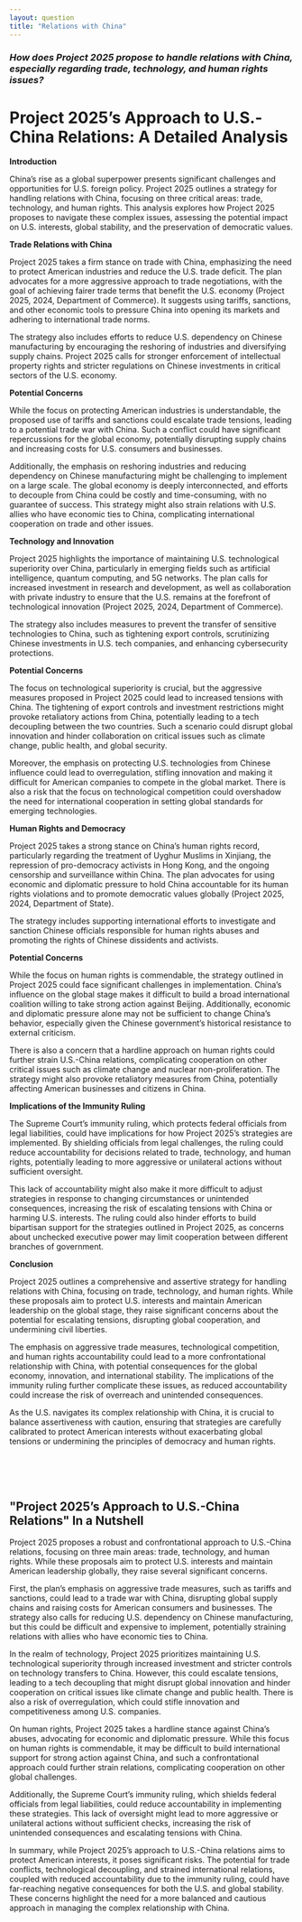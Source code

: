 ```yaml
---
layout: question
title: "Relations with China"
---
```


### *How does Project 2025 propose to handle relations with China, especially regarding trade, technology, and human rights issues?*


# Project 2025’s Approach to U.S.-China Relations: A Detailed Analysis

**Introduction**

China’s rise as a global superpower presents significant challenges and opportunities for U.S. foreign policy. Project 2025 outlines a strategy for handling relations with China, focusing on three critical areas: trade, technology, and human rights. This analysis explores how Project 2025 proposes to navigate these complex issues, assessing the potential impact on U.S. interests, global stability, and the preservation of democratic values.

**Trade Relations with China**

Project 2025 takes a firm stance on trade with China, emphasizing the need to protect American industries and reduce the U.S. trade deficit. The plan advocates for a more aggressive approach to trade negotiations, with the goal of achieving fairer trade terms that benefit the U.S. economy (Project 2025, 2024, Department of Commerce). It suggests using tariffs, sanctions, and other economic tools to pressure China into opening its markets and adhering to international trade norms.

The strategy also includes efforts to reduce U.S. dependency on Chinese manufacturing by encouraging the reshoring of industries and diversifying supply chains. Project 2025 calls for stronger enforcement of intellectual property rights and stricter regulations on Chinese investments in critical sectors of the U.S. economy.

**Potential Concerns**

While the focus on protecting American industries is understandable, the proposed use of tariffs and sanctions could escalate trade tensions, leading to a potential trade war with China. Such a conflict could have significant repercussions for the global economy, potentially disrupting supply chains and increasing costs for U.S. consumers and businesses.

Additionally, the emphasis on reshoring industries and reducing dependency on Chinese manufacturing might be challenging to implement on a large scale. The global economy is deeply interconnected, and efforts to decouple from China could be costly and time-consuming, with no guarantee of success. This strategy might also strain relations with U.S. allies who have economic ties to China, complicating international cooperation on trade and other issues.

**Technology and Innovation**

Project 2025 highlights the importance of maintaining U.S. technological superiority over China, particularly in emerging fields such as artificial intelligence, quantum computing, and 5G networks. The plan calls for increased investment in research and development, as well as collaboration with private industry to ensure that the U.S. remains at the forefront of technological innovation (Project 2025, 2024, Department of Commerce).

The strategy also includes measures to prevent the transfer of sensitive technologies to China, such as tightening export controls, scrutinizing Chinese investments in U.S. tech companies, and enhancing cybersecurity protections.

**Potential Concerns**

The focus on technological superiority is crucial, but the aggressive measures proposed in Project 2025 could lead to increased tensions with China. The tightening of export controls and investment restrictions might provoke retaliatory actions from China, potentially leading to a tech decoupling between the two countries. Such a scenario could disrupt global innovation and hinder collaboration on critical issues such as climate change, public health, and global security.

Moreover, the emphasis on protecting U.S. technologies from Chinese influence could lead to overregulation, stifling innovation and making it difficult for American companies to compete in the global market. There is also a risk that the focus on technological competition could overshadow the need for international cooperation in setting global standards for emerging technologies.

**Human Rights and Democracy**

Project 2025 takes a strong stance on China’s human rights record, particularly regarding the treatment of Uyghur Muslims in Xinjiang, the repression of pro-democracy activists in Hong Kong, and the ongoing censorship and surveillance within China. The plan advocates for using economic and diplomatic pressure to hold China accountable for its human rights violations and to promote democratic values globally (Project 2025, 2024, Department of State).

The strategy includes supporting international efforts to investigate and sanction Chinese officials responsible for human rights abuses and promoting the rights of Chinese dissidents and activists.

**Potential Concerns**

While the focus on human rights is commendable, the strategy outlined in Project 2025 could face significant challenges in implementation. China’s influence on the global stage makes it difficult to build a broad international coalition willing to take strong action against Beijing. Additionally, economic and diplomatic pressure alone may not be sufficient to change China’s behavior, especially given the Chinese government’s historical resistance to external criticism.

There is also a concern that a hardline approach on human rights could further strain U.S.-China relations, complicating cooperation on other critical issues such as climate change and nuclear non-proliferation. The strategy might also provoke retaliatory measures from China, potentially affecting American businesses and citizens in China.

**Implications of the Immunity Ruling**

The Supreme Court’s immunity ruling, which protects federal officials from legal liabilities, could have implications for how Project 2025’s strategies are implemented. By shielding officials from legal challenges, the ruling could reduce accountability for decisions related to trade, technology, and human rights, potentially leading to more aggressive or unilateral actions without sufficient oversight.

This lack of accountability might also make it more difficult to adjust strategies in response to changing circumstances or unintended consequences, increasing the risk of escalating tensions with China or harming U.S. interests. The ruling could also hinder efforts to build bipartisan support for the strategies outlined in Project 2025, as concerns about unchecked executive power may limit cooperation between different branches of government.

**Conclusion**

Project 2025 outlines a comprehensive and assertive strategy for handling relations with China, focusing on trade, technology, and human rights. While these proposals aim to protect U.S. interests and maintain American leadership on the global stage, they raise significant concerns about the potential for escalating tensions, disrupting global cooperation, and undermining civil liberties.

The emphasis on aggressive trade measures, technological competition, and human rights accountability could lead to a more confrontational relationship with China, with potential consequences for the global economy, innovation, and international stability. The implications of the immunity ruling further complicate these issues, as reduced accountability could increase the risk of overreach and unintended consequences.

As the U.S. navigates its complex relationship with China, it is crucial to balance assertiveness with caution, ensuring that strategies are carefully calibrated to protect American interests without exacerbating global tensions or undermining the principles of democracy and human rights.

<br><br><br>

## <span id="nutshell">"Project 2025’s Approach to U.S.-China Relations" In a Nutshell</span>

Project 2025 proposes a robust and confrontational approach to U.S.-China relations, focusing on three main areas: trade, technology, and human rights. While these proposals aim to protect U.S. interests and maintain American leadership globally, they raise several significant concerns.

First, the plan’s emphasis on aggressive trade measures, such as tariffs and sanctions, could lead to a trade war with China, disrupting global supply chains and raising costs for American consumers and businesses. The strategy also calls for reducing U.S. dependency on Chinese manufacturing, but this could be difficult and expensive to implement, potentially straining relations with allies who have economic ties to China.

In the realm of technology, Project 2025 prioritizes maintaining U.S. technological superiority through increased investment and stricter controls on technology transfers to China. However, this could escalate tensions, leading to a tech decoupling that might disrupt global innovation and hinder cooperation on critical issues like climate change and public health. There is also a risk of overregulation, which could stifle innovation and competitiveness among U.S. companies.

On human rights, Project 2025 takes a hardline stance against China’s abuses, advocating for economic and diplomatic pressure. While this focus on human rights is commendable, it may be difficult to build international support for strong action against China, and such a confrontational approach could further strain relations, complicating cooperation on other global challenges.

Additionally, the Supreme Court’s immunity ruling, which shields federal officials from legal liabilities, could reduce accountability in implementing these strategies. This lack of oversight might lead to more aggressive or unilateral actions without sufficient checks, increasing the risk of unintended consequences and escalating tensions with China.

In summary, while Project 2025’s approach to U.S.-China relations aims to protect American interests, it poses significant risks. The potential for trade conflicts, technological decoupling, and strained international relations, coupled with reduced accountability due to the immunity ruling, could have far-reaching negative consequences for both the U.S. and global stability. These concerns highlight the need for a more balanced and cautious approach in managing the complex relationship with China.
